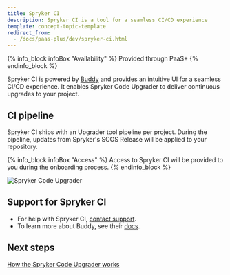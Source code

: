 ```yaml
---
title: Spryker CI
description: Spryker CI is a tool for a seamless CI/CD experience
template: concept-topic-template
redirect_from:
  - /docs/paas-plus/dev/spryker-ci.html
---
```


{% info_block infoBox "Availability" %}
Provided through PaaS+
{% endinfo_block %}

Spryker CI is powered by [Buddy](https://buddy.works/) and provides an intuitive UI for a seamless CI/CD experience. It enables Spryker Code Upgrader to deliver continuous upgrades to your project.

## CI pipeline

Spryker CI ships with an Upgrader tool pipeline per project. During the pipeline, updates from Spryker's SCOS Release will be applied to your repository.

{% info_block infoBox "Access" %}
Access to Spryker CI will be provided to you during the onboarding process.
{% endinfo_block %}

![Spryker Code Upgrader](https://spryker.s3.eu-central-1.amazonaws.com/docs/paas%2B/dev/spryker-ci.md/spryker-code-upgrader.png)

## Support for Spryker CI

* For help with Spryker CI, [contact support](https://spryker.force.com/support/s/).
* To learn more about Buddy, see their [docs](https://buddy.works/docs).

## Next steps

[How the Spryker Code Upgrader works](/docs/scu/dev/how-the-spryker-code-upgrader-works.html)

